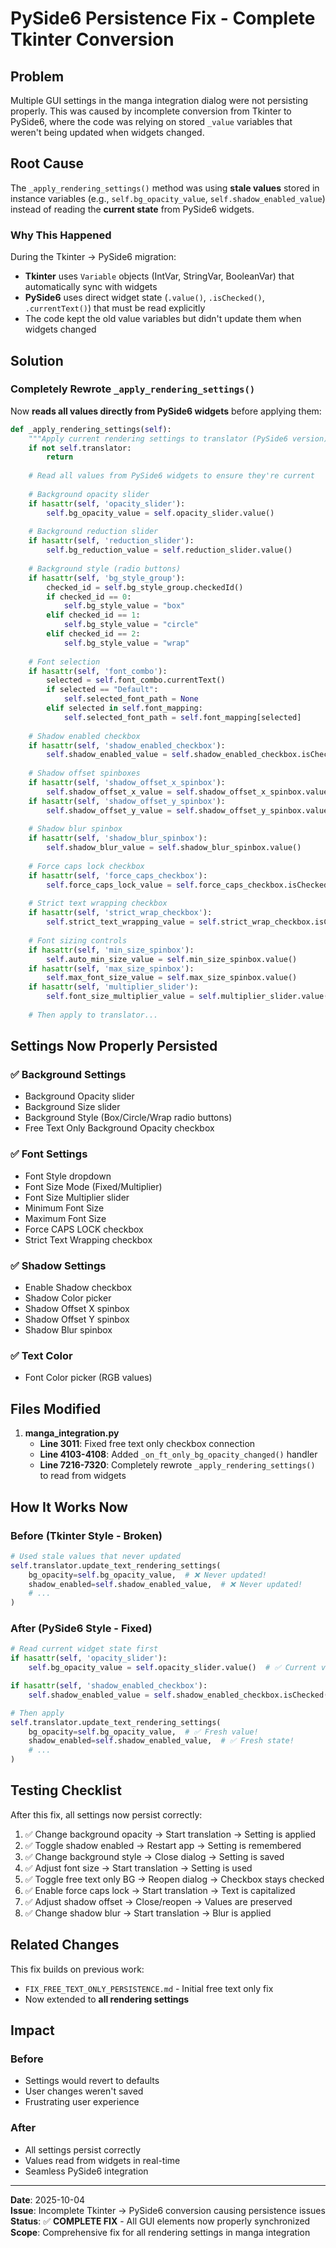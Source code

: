 # PySide6 Persistence Fix - Complete Tkinter Conversion

## Problem
Multiple GUI settings in the manga integration dialog were not persisting properly. This was caused by incomplete conversion from Tkinter to PySide6, where the code was relying on stored `_value` variables that weren't being updated when widgets changed.

## Root Cause
The `_apply_rendering_settings()` method was using **stale values** stored in instance variables (e.g., `self.bg_opacity_value`, `self.shadow_enabled_value`) instead of reading the **current state** from PySide6 widgets.

### Why This Happened
During the Tkinter → PySide6 migration:
- **Tkinter** uses `Variable` objects (IntVar, StringVar, BooleanVar) that automatically sync with widgets
- **PySide6** uses direct widget state (`.value()`, `.isChecked()`, `.currentText()`) that must be read explicitly
- The code kept the old value variables but didn't update them when widgets changed

## Solution

### Completely Rewrote `_apply_rendering_settings()` 
Now **reads all values directly from PySide6 widgets** before applying them:

```python
def _apply_rendering_settings(self):
    """Apply current rendering settings to translator (PySide6 version)"""
    if not self.translator:
        return
    
    # Read all values from PySide6 widgets to ensure they're current
    
    # Background opacity slider
    if hasattr(self, 'opacity_slider'):
        self.bg_opacity_value = self.opacity_slider.value()
    
    # Background reduction slider
    if hasattr(self, 'reduction_slider'):
        self.bg_reduction_value = self.reduction_slider.value()
    
    # Background style (radio buttons)
    if hasattr(self, 'bg_style_group'):
        checked_id = self.bg_style_group.checkedId()
        if checked_id == 0:
            self.bg_style_value = "box"
        elif checked_id == 1:
            self.bg_style_value = "circle"
        elif checked_id == 2:
            self.bg_style_value = "wrap"
    
    # Font selection
    if hasattr(self, 'font_combo'):
        selected = self.font_combo.currentText()
        if selected == "Default":
            self.selected_font_path = None
        elif selected in self.font_mapping:
            self.selected_font_path = self.font_mapping[selected]
    
    # Shadow enabled checkbox
    if hasattr(self, 'shadow_enabled_checkbox'):
        self.shadow_enabled_value = self.shadow_enabled_checkbox.isChecked()
    
    # Shadow offset spinboxes
    if hasattr(self, 'shadow_offset_x_spinbox'):
        self.shadow_offset_x_value = self.shadow_offset_x_spinbox.value()
    if hasattr(self, 'shadow_offset_y_spinbox'):
        self.shadow_offset_y_value = self.shadow_offset_y_spinbox.value()
    
    # Shadow blur spinbox
    if hasattr(self, 'shadow_blur_spinbox'):
        self.shadow_blur_value = self.shadow_blur_spinbox.value()
    
    # Force caps lock checkbox
    if hasattr(self, 'force_caps_checkbox'):
        self.force_caps_lock_value = self.force_caps_checkbox.isChecked()
    
    # Strict text wrapping checkbox
    if hasattr(self, 'strict_wrap_checkbox'):
        self.strict_text_wrapping_value = self.strict_wrap_checkbox.isChecked()
    
    # Font sizing controls
    if hasattr(self, 'min_size_spinbox'):
        self.auto_min_size_value = self.min_size_spinbox.value()
    if hasattr(self, 'max_size_spinbox'):
        self.max_font_size_value = self.max_size_spinbox.value()
    if hasattr(self, 'multiplier_slider'):
        self.font_size_multiplier_value = self.multiplier_slider.value()
    
    # Then apply to translator...
```

## Settings Now Properly Persisted

### ✅ Background Settings
- Background Opacity slider
- Background Size slider  
- Background Style (Box/Circle/Wrap radio buttons)
- Free Text Only Background Opacity checkbox

### ✅ Font Settings
- Font Style dropdown
- Font Size Mode (Fixed/Multiplier)
- Font Size Multiplier slider
- Minimum Font Size
- Maximum Font Size
- Force CAPS LOCK checkbox
- Strict Text Wrapping checkbox

### ✅ Shadow Settings
- Enable Shadow checkbox
- Shadow Color picker
- Shadow Offset X spinbox
- Shadow Offset Y spinbox
- Shadow Blur spinbox

### ✅ Text Color
- Font Color picker (RGB values)

## Files Modified

1. **manga_integration.py**
   - **Line 3011**: Fixed free text only checkbox connection
   - **Line 4103-4108**: Added `_on_ft_only_bg_opacity_changed()` handler
   - **Line 7216-7320**: Completely rewrote `_apply_rendering_settings()` to read from widgets

## How It Works Now

### Before (Tkinter Style - Broken)
```python
# Used stale values that never updated
self.translator.update_text_rendering_settings(
    bg_opacity=self.bg_opacity_value,  # ❌ Never updated!
    shadow_enabled=self.shadow_enabled_value,  # ❌ Never updated!
    # ...
)
```

### After (PySide6 Style - Fixed)
```python
# Read current widget state first
if hasattr(self, 'opacity_slider'):
    self.bg_opacity_value = self.opacity_slider.value()  # ✅ Current value

if hasattr(self, 'shadow_enabled_checkbox'):
    self.shadow_enabled_value = self.shadow_enabled_checkbox.isChecked()  # ✅ Current state

# Then apply
self.translator.update_text_rendering_settings(
    bg_opacity=self.bg_opacity_value,  # ✅ Fresh value!
    shadow_enabled=self.shadow_enabled_value,  # ✅ Fresh state!
    # ...
)
```

## Testing Checklist

After this fix, all settings now persist correctly:

1. ✅ Change background opacity → Start translation → Setting is applied
2. ✅ Toggle shadow enabled → Restart app → Setting is remembered
3. ✅ Change background style → Close dialog → Setting is saved
4. ✅ Adjust font size → Start translation → Setting is used
5. ✅ Toggle free text only BG → Reopen dialog → Checkbox stays checked
6. ✅ Enable force caps lock → Start translation → Text is capitalized
7. ✅ Adjust shadow offset → Close/reopen → Values are preserved
8. ✅ Change shadow blur → Start translation → Blur is applied

## Related Changes

This fix builds on previous work:
- `FIX_FREE_TEXT_ONLY_PERSISTENCE.md` - Initial free text only fix
- Now extended to **all rendering settings**

## Impact

### Before
- Settings would revert to defaults
- User changes weren't saved
- Frustrating user experience

### After
- All settings persist correctly
- Values read from widgets in real-time
- Seamless PySide6 integration

---

**Date**: 2025-10-04  
**Issue**: Incomplete Tkinter → PySide6 conversion causing persistence issues  
**Status**: ✅ **COMPLETE FIX** - All GUI elements now properly synchronized  
**Scope**: Comprehensive fix for all rendering settings in manga integration
